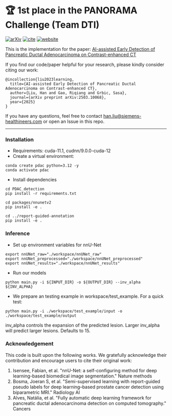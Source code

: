 # :trophy: 1st place in the PANORAMA Challenge (Team DTI)
[![arXiv](https://img.shields.io/badge/arXiv-2311.12437-blue)](https://arxiv.org/abs/2503.10068) [![cite](https://img.shields.io/badge/cite-BibTex-yellow)](xx) [![website](https://img.shields.io/badge/Challenge%20website-50d13d)](https://panorama.grand-challenge.org/)

This is the implementation for the paper:
[AI-assisted Early Detection of Pancreatic Ductal Adenocarcinoma on Contrast-enhanced CT](https://arxiv.org/abs/2503.10068)

If you find our code/paper helpful for your research, please kindly consider citing our work:
```
@incollection{liu2023learning,
  title={AI-assisted Early Detection of Pancreatic Ductal Adenocarcinoma on Contrast-enhanced CT},
  author={Liu, Han and Gao, Riqiang and Grbic, Sasa},
  journal={arXiv preprint arXiv:2503.10068},
  year={2025}
}
```

If you have any questions, feel free to contact han.liu@siemens-healthineers.com or open an Issue in this repo. 

---

### Installation
- Requirements: cuda-11.1, cudnn/9.0.0-cuda-12
- Create a virtual environment:
```
conda create pdac python=3.12 -y
conda activate pdac
```

- Install dependencies
```
cd PDAC_detection
pip install -r requirements.txt

cd packages/nnunetv2
pip install -e .
    
cd ../report-guided-annotation
pip install -e .
```

### Inference
- Set up environment variables for nnU-Net
```
export nnUNet_raw="./workspace/nnUNet_raw"
export nnUNet_preprocessed="./workspace/nnUNet_preprocessed"
export nnUNet_results="./workspace/nnUNet_results"
```

- Run our models
```
python main.py -i ${INPUT_DIR} -o ${OUTPUT_DIR} --inv_alpha ${INV_ALPHA}
```

- We prepare an testing example in workspace/test_example. For a quick test:
```
python main.py -i ./workspace/test_example/input -o ./workspace/test_example/output
```
inv_alpha controls the expansion of the predicted lesion. Larger inv_alpha will predict larger lesions. Defaults to 15.


### Acknowledgement
This code is built upon the following works. We gratefully acknowledge their contribution and encourage users to cite their original work:
1. Isensee, Fabian, et al. "nnU-Net: a self-configuring method for deep learning-based biomedical image segmentation." Nature methods
2. Bosma, Joeran S, et al. "Semi-supervised learning with report-guided pseudo labels for deep learning–based prostate cancer detection using biparametric MRI." Radiology AI
3. Alves, Natália,  et al. "Fully automatic deep learning framework for pancreatic ductal adenocarcinoma detection on computed tomography." Cancers